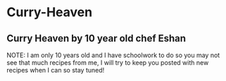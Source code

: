 # Curry-Heaven
## Curry Heaven by 10 year old chef Eshan
NOTE: I am only 10 years old and I have schoolwork to do so you may not see that much recipes from me, I will try to keep
you posted with new recipes when I can so stay tuned!
